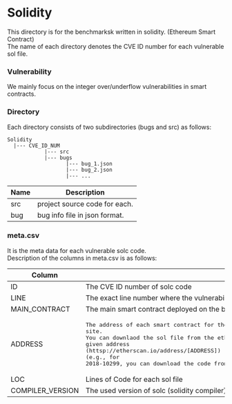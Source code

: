 Solidity
========

This directory is for the benchmarksk written in solidity. (Ethereum Smart Contract)  
The name of each directory denotes the CVE ID number for each vulnerable sol file.

### Vulnerability

We mainly focus on the integer over/underflow vulnerabilities in smart contracts.

### Directory

Each directory consists of two subdirectories (bugs and src) as follows:

```
Solidity
  |--- CVE_ID_NUM
            |--- src 
            |--- bugs
                   |--- bug_1.json
                   |--- bug_2.json
                   |--- ...
```

Name | Description
---- | -----------
src | project source code for each.
bug | bug info file in json format.

### meta.csv

It is the meta data for each vulnerable solc code.  
Description of the columns in meta.csv is as follows:

Column | Description
------ | -----------
ID     | The CVE ID number of solc code
LINE   | The exact line number where the vulnerability exists
MAIN_CONTRACT | The main smart contract deployed on the block chain (The sol file itself can have multiple contracts.) 
ADDRESS | <pre>The address of each smart contract for the etherscan site.<br>You can downlaod the sol file from the etherscan site with the given address<br>(httsp://etherscan.io/address/[ADDRESS])<br>(e.g., for 2018-10299, you can download the code from https://etherscan.io/address/0xc5d105e63711398af9bbff092d4b6769c82f793d) 
LOC    | Lines of Code for each sol file
COMPILER_VERSION | The used version of solc (solidity compiler) when deployed
